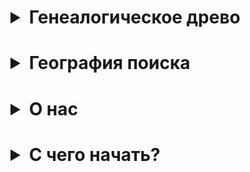 <h1><details>
  <summary>
    Генеалогическое древо
  </summary>
<h5>Генеалогическое древо - пристальный взгляд в прошлое своего рода. Память о предках.
Все мы в разные периоды наше жизни сталкиваемся с желанием узнать больше о наших предках.
Кем они были, где и когда жили, чем занимались, во что верили, кого любили. Обрывочные
сведения о предках появляются в нашей жизни из собственных воспоминаний, рассказов наших
родителей о своих родственниках, семейных легенд или дневников, которым посчастливилось
сохраниться до настоящего времени. Что движет нами в стремлении узнать об их, а значит и
нашем общем прошлом?
Возможно дело в том, что мы – их продолжение, и больше знать о них - значит, лучше понимать
себя, свои цели и мотивы. Во все времена люди увлекались чтением исторических хроник, с
интересом узнавая о жизни людей, зачастую не имевших к ним никакого отношения. Нам же
предоставляется возможность узнать о жизни собственных предков. Узнать о жизни тех, о ком
мы слышали от старших поколений наших родных и близких, или даже тех, кто не сохранился в
памяти живущих. Что остается от человека в этом мире после того как он ушел? Только память,
которую хранят о нем современники и потомки. Он жив, пока жива память о нем, и умирает
вместе с последним человеком, который о нем помнит. Черточка между датами рождения и
смерти - это и есть след человека в истории, и только от нас зависит, как много эта черточка
может рассказать о человеке.
В результате информационной революции постепенно упрощается доступ к сведениям, поиск
которых ранее был сопряжен с большими трудностями, а зачастую и просто невозможен, так как
не всегда понятно, где и что могло сохраниться. Люди думают, что если у них нет сведений о
своих предках, то ситуацию нельзя изменить, ведь прошло столько времени, и нет никого, кто мог
бы рассказать о минувших днях. Однако, практика показывает, что каждый человек оставляет о
себе следы, тщательно исследовав которые мы можем на удивление много узнать о его прошлом.
Вам предоставляется возможность воссоздать хронологию вашего рода, гордиться свершениями
выдающихся его представителей, оставивших в истории свой след. Быть может, ужасаться и
осуждать проступки или умиляться романтичным историям своих прадедушек и прабабушек.
Узнать, кем они были: аристократами или священнослужителями, крестьянами, горожанами, или
купцами. Ведь ваши предки были умнее, сильнее и везучее многих своих современников, у них
остались потомки, которые о них помнят. Изучение истории собственного рода - это
увлекательный интерактивный детектив, написать который, мы будем рады вам помочь…
</h5>
</details>
</h1>

<h1><details>
  <summary>
    География поиска
  </summary>
<h5>Архивный поиск выходцев из Стран Балтийского региона на Северо-Западе России
На протяжении нескольких веков на службе Российской Империи состояли выходцы из других
стран. Одни приезжали сюда на время по приглашению властей и поступали на службу в армию,
на флот или в гражданские ведомства. Другие приезжали в поисках лучшей жизни и оставались
здесь навсегда, становились профессорами, учителями, врачами, обзаводились семьей и
связывали свое будущее с новой страной.
В России на протяжении 300 лет проживали многочисленные диаспоры немцев, шведов, финнов,
поляков, голландцев, латышей, эстонцев и выходцев из других стран, которые стекались в
столицу империи Санкт-Петербург и его окрестности, центр притяжения динамично
развивающегося государства, нуждавшегося в притоке новых людей. Если среди них были ваши
предки, то, вполне вероятно, мы сможем проследить для вас их жизненный путь. Сохранился
большой объем информации в различных источниках – федеральных, муниципальных,
ведомственных, университетских, церковных, военных и военно-морских архивах.

К сожалению, великие потрясения предыдущего столетия нанесли огромный урон архивному
делу в России. В результате трех революций и двух разрушительных войн многие архивы были
частично или полностью уничтожены. Сохранившаяся информация разрозненна, плохо
систематизирована, в значительной своей части не оцифрована, что очень затрудняет ее поиск.
Мы предлагаем поиск и систематизацию этих сведений для предоставления Вам в наиболее
удобном формате.
</h5>
</details>
</h1>

<h1><details>
  <summary>
    О нас 
  </summary>
<h5>
Сообщество «Stemma» - это группа опытных исследователей, которые на протяжении многих лет
профессионально занимаются генеалогическими исследованиями и архивным поиском. Большой
опыт работы в архивах и наработанные методики анализа полученных данных позволяют нам
подготовить для вас максимально подробное жизнеописание предков. В наших исследованиях
мы не ограничиваемся определением сухих дат основных жизненных событий, а стараемся
собрать наиболее полные сведения о ваших родных: просматриваем домовые книги, банковские
документы о ссудах и залогах, судебные и имущественные тяжбы, дела из медицинских
учреждений, свидетельства о собственности, личные дела студентов, документы воинского учета,
купеческих гильдий и ремесленных управ. Обобщив все данные из этих источников, зачастую
удается воссоздать подробную картину жизни человека и «оживить» его образ.
</h5>
</details>
</h1>

<h1><details>
  <summary>
    С чего начать?
  </summary>
<h5>
Если вы располагаете сведениями, что ваши родственники происходили из Северо-Западного
региона России, или проживали здесь какое-то время, и вы заинтересованы в поиске сведений о
них, сообщите нам на электронную почту всю известную информацию об интересующих вас
персонах, или заполните анкету на нашем сайте. На основе этих данных мы проведем первичный
поиск в архивах, проанализируем полученные данные, определим последовательность действий
и перспективы последующего поиска в зависимости от содержания и сохранности архивных
фондов.
После этого вы можете выбрать наиболее удобный вариант сотрудничества:
- Мы ищем для вас всю возможную информацию о ваших родственниках, анализируем и
упорядочиваем ее, чтобы предоставить полученный результат в той форме, которая вам наиболее
удобна. В этом случае мы берем на себя хлопоты по архивному поиску, взаимодействуем с
архивами и другими государственными и ведомственными учреждениями, оформляем запросы,
ведем переписку и обрабатываем полученные результаты. Вы получаете подробный отчет о
просмотренных делах с изложением найденной информации и ссылками на реквизиты, по
которым эта информация хранится в архивных фондах.
- Вы занимаетесь дальнейшим поиском самостоятельно. Мы предоставляем вам информацию об
архивах и архивных фондах, в которых содержится интересующая вас информация. Мы
консультируем вас и даем рекомендации по самостоятельному общению с архивными
организациями.
Результаты поиска
В зависимости от сохранности фондов и их доступности мы предоставим вам сведения о
ключевых событиях в жизни ваших предков, таких как рождение, бракосочетание, состав семьи,
рождение детей, смерть, дата и место погребения. В случае хорошей сохранности фондов
удается подробно воссоздать жизненный путь людей: где и как они учились и работали, какой
собственностью владели, за что были награждены или осуждены, брали ли ссуды в банке и как

устраивали жизнь своих родных и близких. Обнаруженные в процессе поиска сведения о
родителях ваших предков позволят при желании продолжить поиск информации о родственниках
в еще более ранние времена.
Вы можете выбрать наиболее удобный вариант оформления полученных результатов:
- Краткое изложение фактов, каждый из которых подтверждается ссылкой на источники в
архивных фондах.
- Художественное описание в виде эссе, в котором изложена вся найденная информация,
сопровожденная комментариями и историческими сведениями, и снабженное ссылками на
источники в архивных фондах
- Художественное описание в виде эссе, в котором изложена вся найденная информация,
сопровожденная комментариями и историческими сведениями, и снабженное ссылками на
источники в архивных фондах, а также фотокопиями этих дел.
</h5>
</details>
</h1>
